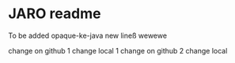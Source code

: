 # JARO readme
To be added opaque-ke-java
new lineß
wewewe

change on github 1
change local  1
change on github 2
change local